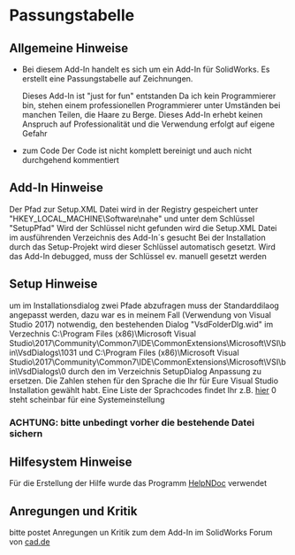 # Passungstabelle
## Allgemeine Hinweise
- Bei diesem Add-In handelt es sich um ein Add-In für SolidWorks.
  Es erstellt eine Passungstabelle auf Zeichnungen.

  Dieses Add-In ist "just for fun" entstanden
  Da ich kein Programmierer bin, stehen einem professionellen Programmierer
  unter Umständen bei manchen Teilen, die Haare zu Berge.
  Dieses Add-In erhebt keinen Anspruch auf Professionalität und die Verwendung erfolgt auf eigene Gefahr

- zum Code
 Der Code ist nicht komplett bereinigt und auch nicht durchgehend kommentiert

## Add-In Hinweise
Der Pfad zur Setup.XML Datei wird in der Registry gespeichert unter "HKEY_LOCAL_MACHINE\Software\nahe"
und unter dem Schlüssel "SetupPfad"
Wird der Schlüssel nicht gefunden wird die Setup.XML Datei im ausführenden Verzeichnis des Add-In´s gesucht
Bei der Installation durch das Setup-Projekt wird dieser Schlüssel automatisch gesetzt.
Wird das Add-In debugged, muss der Schlüssel ev. manuell gesetzt werden

## Setup Hinweise
um im Installationsdialog zwei Pfade abzufragen muss der Standarddilaog angepasst werden,
dazu war es in meinem Fall (Verwendung von Visual Studio 2017) notwendig, 
den bestehenden Dialog 
"VsdFolderDlg.wid"
im Verzechnis 
C:\Program Files (x86)\Microsoft Visual Studio\2017\Community\Common7\IDE\CommonExtensions\Microsoft\VSI\bin\VsdDialogs\1031
und
C:\Program Files (x86)\Microsoft Visual Studio\2017\Community\Common7\IDE\CommonExtensions\Microsoft\VSI\bin\VsdDialogs\0
durch den im Verzeichnis
SetupDialog Anpassung
zu ersetzen.
Die Zahlen stehen für den Sprache die Ihr für Eure Visual Studio Installation gewählt habt.
Eine Liste der Sprachcodes findet Ihr z.B. [hier](https://msdn.microsoft.com/de-de/library/windows/hardware/dn898488(v=vs.85).aspx)
0 steht scheinbar für eine Systemeinstellung
### ACHTUNG: bitte unbedingt vorher die bestehende Datei sichern

## Hilfesystem Hinweise
Für die Erstellung der Hilfe wurde das Programm [HelpNDoc](https://www.helpndoc.com) verwendet

## Anregungen und Kritik
bitte postet Anregungen un Kritik zum dem Add-In
im SolidWorks Forum von [cad.de](https://ww3.cad.de/cgi-bin/ubb/forumdisplay.cgi?action=topics&number=2)


